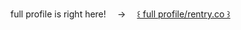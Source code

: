 full profile is right here! ⠀ → ⠀ [꒰ full profile/rentry.co ꒱](https://rentry.co/celine_or_celinas_profile) 
